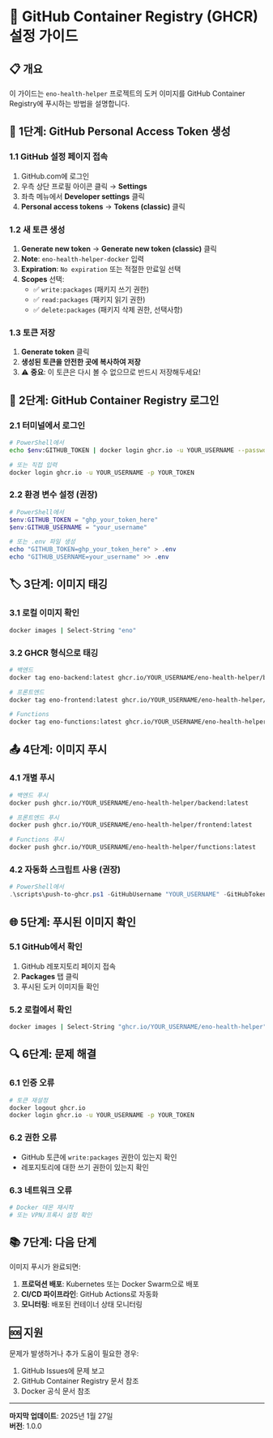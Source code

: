 # 🔐 GitHub Container Registry (GHCR) 설정 가이드

## 📋 개요

이 가이드는 `eno-health-helper` 프로젝트의 도커 이미지를 GitHub Container Registry에 푸시하는 방법을 설명합니다.

## 🚀 1단계: GitHub Personal Access Token 생성

### 1.1 GitHub 설정 페이지 접속
1. GitHub.com에 로그인
2. 우측 상단 프로필 아이콘 클릭 → **Settings**
3. 좌측 메뉴에서 **Developer settings** 클릭
4. **Personal access tokens** → **Tokens (classic)** 클릭

### 1.2 새 토큰 생성
1. **Generate new token** → **Generate new token (classic)** 클릭
2. **Note**: `eno-health-helper-docker` 입력
3. **Expiration**: `No expiration` 또는 적절한 만료일 선택
4. **Scopes** 선택:
   - ✅ `write:packages` (패키지 쓰기 권한)
   - ✅ `read:packages` (패키지 읽기 권한)
   - ✅ `delete:packages` (패키지 삭제 권한, 선택사항)

### 1.3 토큰 저장
1. **Generate token** 클릭
2. **생성된 토큰을 안전한 곳에 복사하여 저장**
3. ⚠️ **중요**: 이 토큰은 다시 볼 수 없으므로 반드시 저장해두세요!

## 🔐 2단계: GitHub Container Registry 로그인

### 2.1 터미널에서 로그인
```bash
# PowerShell에서
echo $env:GITHUB_TOKEN | docker login ghcr.io -u YOUR_USERNAME --password-stdin

# 또는 직접 입력
docker login ghcr.io -u YOUR_USERNAME -p YOUR_TOKEN
```

### 2.2 환경 변수 설정 (권장)
```powershell
# PowerShell에서
$env:GITHUB_TOKEN = "ghp_your_token_here"
$env:GITHUB_USERNAME = "your_username"

# 또는 .env 파일 생성
echo "GITHUB_TOKEN=ghp_your_token_here" > .env
echo "GITHUB_USERNAME=your_username" >> .env
```

## 🏷️ 3단계: 이미지 태깅

### 3.1 로컬 이미지 확인
```bash
docker images | Select-String "eno"
```

### 3.2 GHCR 형식으로 태깅
```bash
# 백엔드
docker tag eno-backend:latest ghcr.io/YOUR_USERNAME/eno-health-helper/backend:latest

# 프론트엔드
docker tag eno-frontend:latest ghcr.io/YOUR_USERNAME/eno-health-helper/frontend:latest

# Functions
docker tag eno-functions:latest ghcr.io/YOUR_USERNAME/eno-health-helper/functions:latest
```

## 📤 4단계: 이미지 푸시

### 4.1 개별 푸시
```bash
# 백엔드 푸시
docker push ghcr.io/YOUR_USERNAME/eno-health-helper/backend:latest

# 프론트엔드 푸시
docker push ghcr.io/YOUR_USERNAME/eno-health-helper/frontend:latest

# Functions 푸시
docker push ghcr.io/YOUR_USERNAME/eno-health-helper/functions:latest
```

### 4.2 자동화 스크립트 사용 (권장)
```powershell
# PowerShell에서
.\scripts\push-to-ghcr.ps1 -GitHubUsername "YOUR_USERNAME" -GitHubToken "YOUR_TOKEN" -Tag "latest"
```

## 🌐 5단계: 푸시된 이미지 확인

### 5.1 GitHub에서 확인
1. GitHub 레포지토리 페이지 접속
2. **Packages** 탭 클릭
3. 푸시된 도커 이미지들 확인

### 5.2 로컬에서 확인
```bash
docker images | Select-String "ghcr.io/YOUR_USERNAME/eno-health-helper"
```

## 🔍 6단계: 문제 해결

### 6.1 인증 오류
```bash
# 토큰 재설정
docker logout ghcr.io
docker login ghcr.io -u YOUR_USERNAME -p YOUR_TOKEN
```

### 6.2 권한 오류
- GitHub 토큰에 `write:packages` 권한이 있는지 확인
- 레포지토리에 대한 쓰기 권한이 있는지 확인

### 6.3 네트워크 오류
```bash
# Docker 데몬 재시작
# 또는 VPN/프록시 설정 확인
```

## 📚 7단계: 다음 단계

이미지 푸시가 완료되면:

1. **프로덕션 배포**: Kubernetes 또는 Docker Swarm으로 배포
2. **CI/CD 파이프라인**: GitHub Actions로 자동화
3. **모니터링**: 배포된 컨테이너 상태 모니터링

## 🆘 지원

문제가 발생하거나 추가 도움이 필요한 경우:

1. GitHub Issues에 문제 보고
2. GitHub Container Registry 문서 참조
3. Docker 공식 문서 참조

---

**마지막 업데이트**: 2025년 1월 27일  
**버전**: 1.0.0
